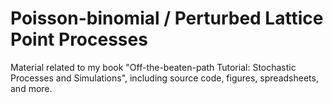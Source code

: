 # Poisson-binomial / Perturbed Lattice Point Processes
Material related to my book "Off-the-beaten-path Tutorial: Stochastic Processes and Simulations", including source code, figures, spreadsheets, and more.

